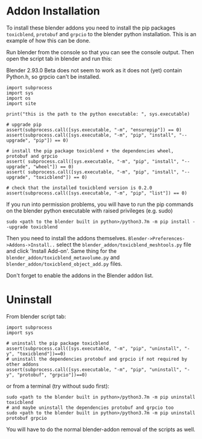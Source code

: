 
# Addon Installation

To install these blender addons you need to install the pip packages `toxicblend`, `protobuf` and `grpcio` to the blender python installation.
This is an example of how this can be done.

Run blender from the console so that you can see the console output. Then open the script tab in blender and run this:

Blender 2.93.0 Beta does not seem to work as it does not (yet) contain Python.h, so grpcio can't be installed.

```
import subprocess
import sys
import os
import site

print("this is the path to the python executable: ", sys.executable)

# upgrade pip
assert(subprocess.call([sys.executable, "-m", "ensurepip"]) == 0)
assert(subprocess.call([sys.executable, "-m", "pip", "install", "--upgrade", "pip"]) == 0)

# install the pip package toxicblend + the dependencies wheel, protobuf and grpcio
assert( subprocess.call([sys.executable, "-m", "pip", "install", "--upgrade", "wheel"]) == 0)
assert( subprocess.call([sys.executable, "-m", "pip", "install", "--upgrade", "toxicblend"]) == 0)

# check that the installed toxicblend version is 0.2.0 
assert(subprocess.call([sys.executable, "-m", "pip", "list"]) == 0)
```
If you run into permission problems, you will have to run the pip commands on the blender python executable with raised privileges (e.g. sudo)
```
sudo <path to the blender built in python>/python3.7m -m pip install --upgrade toxicblend
```

Then you need to install the addons themselves. `Blender->Preferences->Addons->Install..` select the `blender_addon/toxicblend_meshtools.py` file
and click 'Install Add-on'. Same thing for the `blender_addon/toxicblend_metavolume.py` and `blender_addon/toxicblend_object_add.py` files.

Don't forget to enable the addons in the Blender addon list.

# Uninstall
From blender script tab:
```
import subprocess
import sys

# uninstall the pip package toxicblend 
assert(subprocess.call([sys.executable, "-m", "pip", "uninstall", "-y", "toxicblend"])==0)
# uninstall the dependencies protobuf and grpcio if not required by other addons
assert(subprocess.call([sys.executable, "-m", "pip", "uninstall", "-y", "protobuf", "grpcio"])==0)
```

or from a terminal (try without sudo first):

```
sudo <path to the blender built in python>/python3.7m -m pip uninstall toxicblend 
# and maybe uninstall the dependencies protobuf and grpcio too
sudo <path to the blender built in python>/python3.7m -m pip uninstall protobuf grpcio
```
You will have to do the normal blender-addon removal of the scripts as well.
